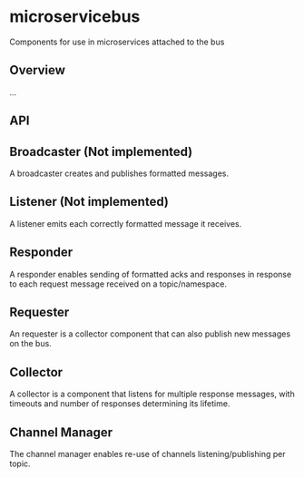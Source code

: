 # microservicebus

Components for use in microservices attached to the bus

## Overview

...

## API

## Broadcaster (Not implemented)

A broadcaster creates and publishes formatted messages.

## Listener (Not implemented)

A listener emits each correctly formatted message it receives.

## Responder

A responder enables sending of formatted acks and responses in response to each request message received on a topic/namespace.

## Requester

An requester is a collector component that can also publish new messages on the bus.

## Collector

A collector is a component that listens for multiple response messages, with timeouts and number of responses determining its lifetime.

## Channel Manager

The channel manager enables re-use of channels listening/publishing per topic.
